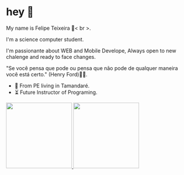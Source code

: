 # hey 🖖
My name is Felipe Teixeira 👦< br >.

I'm a science computer student.

I'm passionante about WEB and Mobile Develope, Always open to new chalenge and ready to face changes.

"Se você pensa que pode ou pensa que não pode de qualquer maneira você está certo." (Henry Ford)👨‍🚀.
-   📍  From PE living in Tamandaré.
-  ⏳ Future Instructor of Programing.

 <div>
  <a href="https://github.com/rafaballerini">
  <img height="180em" src="https://github-readme-stats.vercel.app/api?username=Feppeli&show_icons=true&theme=dracula&include_all_commits=true&count_private=true"/>
  <img height="180em" src="https://github-readme-stats.vercel.app/api/top-langs/?username=Feppeli&layout=compact&langs_count=16&theme=dracula"/>
<div>
